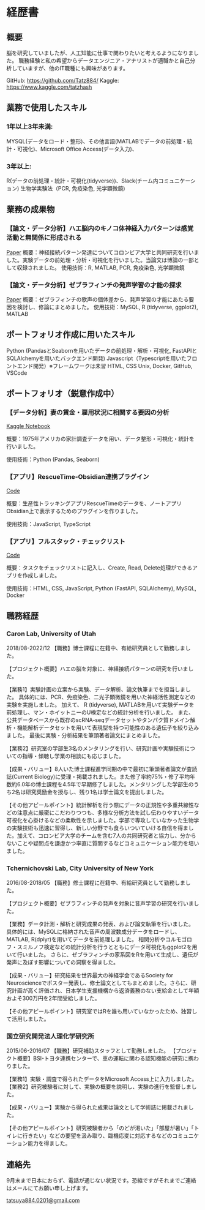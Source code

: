 # 経歴書
## 概要

脳を研究していましたが、人工知能に仕事で関わりたいと考えるようになりました。
職務経験と私の希望からデータエンジニア・アナリストが適職かと自己分析していますが、他のIT職種にも興味があります。

GitHub: https://github.com/Tatz884/
Kaggle: https://www.kaggle.com/tatzhash


## 業務で使用したスキル

### 1年以上3年未満:
MYSQL(データをロード・整形)、その他言語(MATLABでデータの前処理・統計・可視化)、Microsoft Office Access(データ入力)、
### 3年以上:
R(データの前処理・統計・可視化(tidyverse))、Slack(チーム内コミュニケーション)
生物学実験法（PCR, 免疫染色, 光学顕微鏡)

## 業務の成果物

### 【論文・データ分析】ハエ脳内のキノコ体神経入力パターンは感覚活動と無関係に形成される
[Paper](https://www.cell.com/current-biology/pdf/S0960-9822(22)01204-0.pdf)
概要：神経接続パターン発達についてコロンビア大学と共同研究を行いました。実験データの前処理・分析・可視化を行いました。当論文は博論の一部として収録されました。
使用技術：R, MATLAB, PCR, 免疫染色, 光学顕微鏡

### 【論文・データ分析】ゼブラフィンチの発声学習の才能の探求
[Paper](https://academicworks.cuny.edu/hc_sas_etds/359/)
概要：ゼブラフィンチの歌声の個体差から、発声学習の才能にあたる要因を検討し、修論にまとめました。
使用技術：MySQL, R (tidyverse, ggplot2), MATLAB


## ポートフォリオ作成に用いたスキル

Python (PandasとSeabornを用いたデータの前処理・解析・可視化, FastAPIとSQLAlchemyを用いたバックエンド開発)
Javascript（Typescriptを用いたフロントエンド開発）※フレームワークは未習
HTML, CSS
Unix, Docker, GitHub, VSCode


## ポートフォリオ（鋭意作成中）

### 【データ分析】妻の賃金・雇用状況に相関する要因の分析
[Kaggle Notebook](https://www.kaggle.com/code/tatzhash/what-factors-link-to-wife-s-wage)

概要：1975年アメリカの家計調査データを用い、データ整形・可視化・統計を行いました。

使用技術：Python (Pandas, Seaborn)

### 【アプリ】RescueTime-Obsidian連携プラグイン
[Code](https://github.com/Tatz884/RescueTime-Obsidian)

概要：生産性トラッキングアプリRescueTimeのデータを、ノートアプリObsidian上で表示するためのプラグインを作りました。

使用技術：JavaScript, TypeScript

### 【アプリ】フルスタック・チェックリスト
[Code](https://github.com/Tatz884/Tatz884.github.io/tree/main/To-do-list)

概要：タスクをチェックリストに記入し、Create, Read, Delete処理ができるアプリを作成しました。

使用技術：HTML, CSS, JavaScript, Python (FastAPI, SQLAlchemy), MySQL, Docker

## 職務経歴
### Caron Lab, University of Utah
2018/08-2022/12
【職務】博士課程に在籍中、有給研究員として勤務しました。

【プロジェクト概要】ハエの脳を対象に、神経接続パターンの研究を行いました。

【業務1】実験計画の立案から実験、データ解析、論文執筆までを担当しました。
具体的には、PCR、免疫染色、二光子顕微鏡を用いた神経活性測定などの実験を実施しました。
加えて、 R (tidyverse), MATLABを用いて実験データを前処理し、マン・ホイットニーのU検定などの統計分析を行いました。
また、公共データベースから既存のscRNA-seqデータセットやタンパク質ドメイン解析・機能解析データセットを用いて表現型を持つ可能性のある遺伝子を絞り込みました。
最後に実験・分析結果を筆頭著者論文にまとめました。

【業務2】研究室の学部生3名のメンタリングを行い、研究計画や実験技術についての指導・傾聴し学業の相談にも応じました。

【成果・バリュー】8人いた博士課程進学同期の中で最初に筆頭著者論文が査読誌(Current Biology)に受理・掲載されました。また修了率約75%・修了平均年数約6.0年の博士課程を4.5年で早期修了しました。メンタリングした学部生のうち2名は研究奨励金を授与し、残り1名は学士論文を提出しました。

【その他アピールポイント】統計解析を行う際にデータの正規性や多重共線性などの注意点に厳密にこだわりつつも、多様な分析方法を試し伝わりやすいデータ可視化を心掛けるなどの柔軟性を示しました。学部で専攻していなかった生物学の実験技術も迅速に習得し、新しい分野でも食らいついていける自信を得ました。加えて、コロンビア大学のチームを含む7人の共同研究者と協力し、分からないことや疑問点を謙虚かつ率直に質問するなどコミュニケーション能力を培いました。

### Tchernichovski Lab, City University of New York　
2016/08-2018/05
【職務】修士課程に在籍中、有給研究員として勤務しました。

【プロジェクト概要】ゼブラフィンチの発声を対象に音声学習の研究を行いました。

【業務】データ計測・解析と研究成果の発表、および論文執筆を行いました。
具体的には、MySQLに格納された音声の周波数成分データをロードし、MATLAB, R(dplyr)を用いてデータを前処理しました。
相関分析やコルモゴロフ・スミルノフ検定などの統計分析を行うとともにデータ可視化もggplot2を用いて行いました。
さらに、ゼブラフィンチの家系図をRを用いて生成し、遺伝が発声に及ぼす影響についての洞察を得ました。

【成果・バリュー】研究結果を世界最大の神経学会であるSociety for Neuroscienceでポスター発表し、修士論文としてもまとめました。さらに、研究計画が高く評価され、日本学生支援機構から返済義務のない支給金として年額およそ300万円を2年間受給しました。

【その他アピールポイント】研究室ではRを誰も用いていなかったため、独習して活用しました。
### 国立研究開発法人理化学研究所
2015/06-2016/07
【職務】研究補助スタッフとして勤務しました。
【プロジェクト概要】BSI-トヨタ連携センターで、車の運転に関わる認知機能の研究に携わりました。

【業務1】実験・調査で得られたデータをMicrosoft Access上に入力しました。
【業務2】研究被験者に対して、実験の概要を説明し、実験の進行を監督しました。

【成果・バリュー】実験から得られた成果は論文として学術誌に掲載されました。

【その他アピールポイント】研究被験者から「のどが渇いた」「部屋が暑い」「トイレに行きたい」などの要望を汲み取り、臨機応変に対応するなどのコミュニケーション能力を得ました。

## 連絡先

9月末まで日本におらず、電話が通じない状況です。恐縮ですがそれまでご連絡はメールにてお願い申し上げます。

tatsuya884.0201@gmail.com
